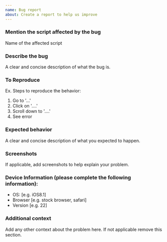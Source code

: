```yaml
---
name: Bug report
about: Create a report to help us improve
---
```


### Mention the script affected by the bug
Name of the affected script


### Describe the bug
A clear and concise description of what the bug is.


### To Reproduce
Ex. Steps to reproduce the behavior:
1. Go to '...'
2. Click on '....'
3. Scroll down to '....'
4. See error


### Expected behavior
A clear and concise description of what you expected to happen.


### Screenshots
If applicable, add screenshots to help explain your problem.


### Device Information (please complete the following information):
 - OS: [e.g. iOS8.1]
 - Browser [e.g. stock browser, safari]
 - Version [e.g. 22]


### Additional context
Add any other context about the problem here. If not applicable remove this section.
